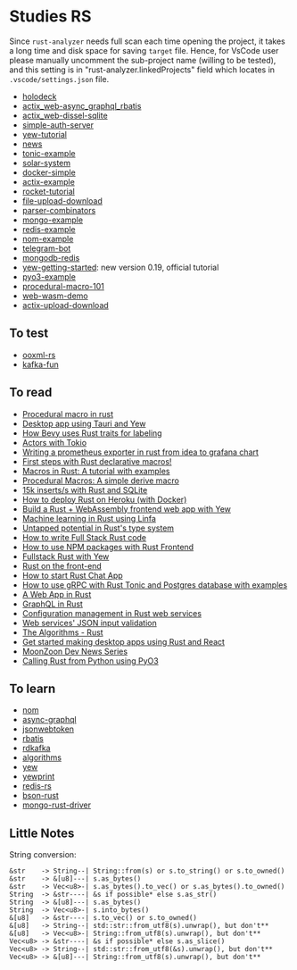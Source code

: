 # Studies RS

Since `rust-analyzer` needs full scan each time opening the project, it takes a long time and disk space for saving `target` file. Hence, for VsCode user please manually uncomment the sub-project name (willing to be tested), and this setting is in "rust-analyzer.linkedProjects" field which locates in `.vscode/settings.json` file.

- [holodeck](./holodeck/README.md)
- [actix_web-async_graphql_rbatis](./actix_web-async_graphql_rbatis/README.md)
- [actix_web-dissel-sqlite](./actix_web-dissel-sqlite/README.md)
- [simple-auth-server](./simple-auth-server/README.md)
- [yew-tutorial](./yew-tutorial/README.md)
- [news](./news/README.md)
- [tonic-example](./tonic-example/README.md)
- [solar-system](./solar-system/README.md)
- [docker-simple](./docker-simple/README.md)
- [actix-example](./actix-example/README.md)
- [rocket-tutorial](./rocket-tutorial/README.md)
- [file-upload-download](./file-upload-download/README.md)
- [parser-combinators](./parser-combinators/README.md)
- [mongo-example](./mongo-example/README.md)
- [redis-example](./redis-example/README.md)
- [nom-example](./nom-example/README.md)
- [telegram-bot](./telegram-bot/README.md)
- [mongodb-redis](./mongodb-redis/README.md)
- [yew-getting-started](./yew-getting-started/README.md): new version 0.19, official tutorial
- [pyo3-example](./pyo3-example/README.md)
- [procedural-macro-101](./procedural-macro-101/README.md)
- [web-wasm-demo](./web-wasm-demo/README.md)
- [actix-upload-download](./actix-upload-download/README.md)

## To test

- [ooxml-rs](https://github.com/zitsen/ooxml-rs)
- [kafka-fun](https://github.com/diegopacheco/rust-playground/tree/master/kafka-fun)

## To read

- [Procedural macro in rust](https://dev.to/naufraghi/procedural-macro-in-rust-101-k3f#modern-rust-raw-combinations-endraw-)
- [Desktop app using Tauri and Yew](https://dev.to/stevepryde/create-a-desktop-app-in-rust-using-tauri-and-yew-2bhe)
- [How Bevy uses Rust traits for labeling](https://deterministic.space/bevy-labels.html)
- [Actors with Tokio](https://ryhl.io/blog/actors-with-tokio/)
- [Writing a prometheus exporter in rust from idea to grafana chart](https://mateusfreira.github.io/@mateusfreira-writing-a-prometheus-exporter-in-rust-from-idea-to-grafana-chart/)
- [First steps with Rust declarative macros!](https://dev.to/rogertorres/first-steps-with-rust-declarative-macros-1f8m)
- [Macros in Rust: A tutorial with examples](https://blog.logrocket.com/macros-in-rust-a-tutorial-with-examples/)
- [Procedural Macros: A simple derive macro](https://blog.turbo.fish/proc-macro-simple-derive/)
- [15k inserts/s with Rust and SQLite](https://kerkour.com/blog/high-performance-rust-with-sqlite/)
- [How to deploy Rust on Heroku (with Docker)](https://kerkour.com/blog/deploy-rust-on-heroku-with-docker/)
- [Build a Rust + WebAssembly frontend web app with Yew](https://blog.logrocket.com/rust-webassembly-frontend-web-app-yew/)
- [Machine learning in Rust using Linfa](https://blog.logrocket.com/machine-learning-in-rust-using-linfa/)
- [Untapped potential in Rust's type system](https://www.jakobmeier.ch/blogging/Untapped-Rust.html)
- [How to write Full Stack Rust code](https://www.steadylearner.com/blog/read/How-to-write-Full-Stack-Rust-code)
- [How to use NPM packages with Rust Frontend](https://www.steadylearner.com/blog/read/How-to-use-NPM-packages-with-Rust-Frontend)
- [Fullstack Rust with Yew](https://www.steadylearner.com/blog/read/Fullstack-Rust-with-Yew)
- [Rust on the front-end](https://dev.to/nfrankel/rust-on-the-front-end-hen)
- [How to start Rust Chat App](https://www.steadylearner.com/blog/read/How-to-start-Rust-Chat-App)
- [How to use gRPC with Rust Tonic and Postgres database with examples](https://dev.to/steadylearner/how-to-use-grpc-with-rust-tonic-and-postgres-database-with-examples-3dl7)
- [A Web App in Rust](https://dev.to/krowemoh/series/9410)
- [GraphQL in Rust](https://romankudryashov.com/blog/2020/12/graphql-rust/#_conclusion)
- [Configuration management in Rust web services](https://blog.logrocket.com/configuration-management-in-rust-web-services/)
- [Web services' JSON input validation](https://blog.logrocket.com/json-input-validation-in-rust-web-services/)
- [The Algorithms - Rust](https://github.com/TheAlgorithms/Rust)
- [Get started making desktop apps using Rust and React](https://kent.medium.com/get-started-making-desktop-apps-using-rust-and-react-78a7e07433ce)
- [MoonZoon Dev News Series](https://dev.to/martinkavik/series/11511)
- [Calling Rust from Python using PyO3](https://saidvandeklundert.net/learn/2021-11-18-calling-rust-from-python-using-pyo3/)

## To learn

- [nom](https://github.com/Geal/nom)
- [async-graphql](https://github.com/async-graphql/async-graphql)
- [jsonwebtoken](https://github.com/Keats/jsonwebtoken)
- [rbatis](https://github.com/rbatis/rbatis)
- [rdkafka](https://github.com/fede1024/rust-rdkafka)
- [algorithms](https://github.com/EbTech/rust-algorithms)
- [yew](https://github.com/yewstack/yew)
- [yewprint](https://github.com/cecton/yewprint)
- [redis-rs](https://github.com/mitsuhiko/redis-rs)
- [bson-rust](https://github.com/mongodb/bson-rust)
- [mongo-rust-driver](https://github.com/mongodb/mongo-rust-driver)

## Little Notes

String conversion:

```n
&str    -> String--| String::from(s) or s.to_string() or s.to_owned()
&str    -> &[u8]---| s.as_bytes()
&str    -> Vec<u8>-| s.as_bytes().to_vec() or s.as_bytes().to_owned()
String  -> &str----| &s if possible* else s.as_str()
String  -> &[u8]---| s.as_bytes()
String  -> Vec<u8>-| s.into_bytes()
&[u8]   -> &str----| s.to_vec() or s.to_owned()
&[u8]   -> String--| std::str::from_utf8(s).unwrap(), but don't**
&[u8]   -> Vec<u8>-| String::from_utf8(s).unwrap(), but don't**
Vec<u8> -> &str----| &s if possible* else s.as_slice()
Vec<u8> -> String--| std::str::from_utf8(&s).unwrap(), but don't**
Vec<u8> -> &[u8]---| String::from_utf8(s).unwrap(), but don't**
```
